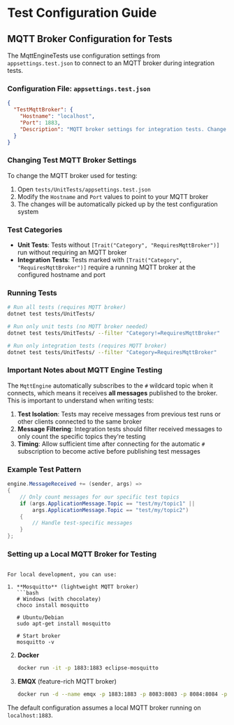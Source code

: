 # Test Configuration Guide

## MQTT Broker Configuration for Tests

The MqttEngineTests use configuration settings from `appsettings.test.json` to connect to an MQTT broker during integration tests.

### Configuration File: `appsettings.test.json`

```json
{
  "TestMqttBroker": {
    "Hostname": "localhost",
    "Port": 1883,
    "Description": "MQTT broker settings for integration tests. Change these values to point to your test MQTT broker."
  }
}
```

### Changing Test MQTT Broker Settings

To change the MQTT broker used for testing:

1. Open `tests/UnitTests/appsettings.test.json`
2. Modify the `Hostname` and `Port` values to point to your MQTT broker
3. The changes will be automatically picked up by the test configuration system

### Test Categories

- **Unit Tests**: Tests without `[Trait("Category", "RequiresMqttBroker")]` run without requiring an MQTT broker
- **Integration Tests**: Tests marked with `[Trait("Category", "RequiresMqttBroker")]` require a running MQTT broker at the configured hostname and port

### Running Tests

```bash
# Run all tests (requires MQTT broker)
dotnet test tests/UnitTests/

# Run only unit tests (no MQTT broker needed)
dotnet test tests/UnitTests/ --filter "Category!=RequiresMqttBroker"

# Run only integration tests (requires MQTT broker)
dotnet test tests/UnitTests/ --filter "Category=RequiresMqttBroker"
```

### Important Notes about MQTT Engine Testing

The `MqttEngine` automatically subscribes to the `#` wildcard topic when it connects, which means it receives **all messages** published to the broker. This is important to understand when writing tests:

1. **Test Isolation**: Tests may receive messages from previous test runs or other clients connected to the same broker
2. **Message Filtering**: Integration tests should filter received messages to only count the specific topics they're testing
3. **Timing**: Allow sufficient time after connecting for the automatic `#` subscription to become active before publishing test messages

### Example Test Pattern

```csharp
engine.MessageReceived += (sender, args) =>
{
    // Only count messages for our specific test topics
    if (args.ApplicationMessage.Topic == "test/my/topic1" || 
        args.ApplicationMessage.Topic == "test/my/topic2")
    {
        // Handle test-specific messages
    }
};
```

### Setting up a Local MQTT Broker for Testing
```

For local development, you can use:

1. **Mosquitto** (lightweight MQTT broker)
   ```bash
   # Windows (with chocolatey)
   choco install mosquitto
   
   # Ubuntu/Debian
   sudo apt-get install mosquitto
   
   # Start broker
   mosquitto -v
   ```

2. **Docker**
   ```bash
   docker run -it -p 1883:1883 eclipse-mosquitto
   ```

3. **EMQX** (feature-rich MQTT broker)
   ```bash
   docker run -d --name emqx -p 1883:1883 -p 8083:8083 -p 8084:8084 -p 8883:8883 -p 18083:18083 emqx/emqx
   ```

The default configuration assumes a local MQTT broker running on `localhost:1883`.
